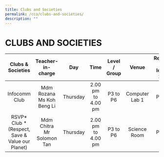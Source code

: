 ```yaml
---
title: Clubs and Societies
permalink: /cca/clubs-and-societies/
description: ""
---
```

# CLUBS AND SOCIETIES

|               Clubs &amp; Societies                |      Teacher-in-charge      |   Day    |        Time        | Level / Group |     Venue      | Recruiting which level for 2022? |
| :--------------------------------------------: | :-------------------------: | :------: | :----------------: | :-----------: | :------------: | :------------------------------: |
|                 Infocomm Club                  |  Mdm Rozana Ms Koh Beng Li  | Thursday | 2.00 pm to 4.00 pm |   P3 to P6    | Computer Lab 1 |             P3 to P5             |
| RSVP* Club *(Respect, Save &amp; Value our Planet) | Mdm Chitra <br>Mr Solomon Tan | Thursday | 2.00 pm to 4.00 pm |   P3 to P6    |  Science Room  |             P3 to P5             |